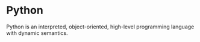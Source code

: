 # Python
Python is an interpreted, object-oriented, high-level programming language with dynamic semantics.

